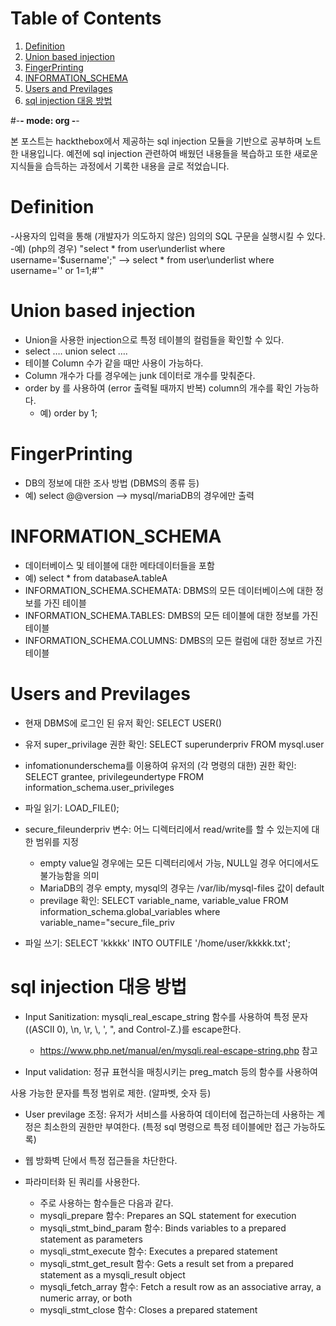 
# Table of Contents

1.  [Definition](#org764226b)
2.  [Union based injection](#org9e89097)
3.  [FingerPrinting](#org5294547)
4.  [INFORMATION\_SCHEMA](#org15a6d2a)
5.  [Users and Previlages](#org38545b2)
6.  [sql injection 대응 방법](#org1d9c247)

\#-**- mode: org -**-

본 포스트는 hackthebox에서 제공하는 sql injection 모듈을 기반으로 공부하며 노트한 내용입니다.
예전에 sql injection 관련하여 배웠던 내용들을 복습하고 또한 새로운 지식들을 습득하는 과정에서 기록한 내용을 글로 적었습니다.


<a id="org764226b"></a>

# Definition

-사용자의 입력을 통해 (개발자가 의도하지 않은) 임의의 SQL 구문을 실행시킬 수 있다.
-예) (php의 경우)
   "select \* from user\underlist where username='$username';"
   &#x2013;> select \* from user\underlist where username='' or 1=1;#'"


<a id="org9e89097"></a>

# Union based injection

-   Union을 사용한 injection으로 특정 테이블의 컬럼들을 확인할 수 있다.
-   select &#x2026;. union select &#x2026;.
-   테이블 Column 수가 같을 때만 사용이 가능하다.
-   Column 개수가 다를 경우에는 junk 데이터로 개수를 맞춰준다.
-   order by 를 사용하여 (error 출력될 때까지 반복) column의 개수를 확인 가능하다.
    -   예) order by 1;


<a id="org5294547"></a>

# FingerPrinting

-   DB의 정보에 대한 조사 방법 (DBMS의 종류 등)
-   예) select @@version &#x2013;> mysql/mariaDB의 경우에만 출력


<a id="org15a6d2a"></a>

# INFORMATION\_SCHEMA

-   데이터베이스 및 테이블에 대한 메타데이터들을 포함
-   예) select \* from databaseA.tableA
-   INFORMATION_SCHEMA.SCHEMATA: DBMS의 모든 데이터베이스에 대한 정보를 가진 테이블
-   INFORMATION_SCHEMA.TABLES: DMBS의 모든 테이블에 대한 정보를 가진 테이블
-   INFORMATION_SCHEMA.COLUMNS: DMBS의 모든 컬럼에 대한 정보르 가진 테이블


<a id="org38545b2"></a>

# Users and Previlages

-   현재 DBMS에 로그인 된 유저 확인: SELECT USER()
-   유저 super_privilage 권한 확인: SELECT superunderpriv FROM mysql.user
-   infomationunderschema를 이용하여 유저의 (각 명령의 대한) 권한 확인: SELECT grantee, privilegeundertype FROM information_schema.user_privileges
-   파일 읽기: LOAD_FILE();
-   secure_fileunderpriv 변수: 어느 디렉터리에서 read/write를 할 수 있는지에 대한 범위를 지정
    -   empty value일 경우에는 모든 디렉터리에서 가능, NULL일 경우 어디에서도 불가능함을 의미
    -   MariaDB의 경우 empty, mysql의 경우는 /var/lib/mysql-files 값이 default
    -   previlage 확인:
        SELECT variable_name, variable_value FROM information_schema.global_variables where  variable_name="secure_file_priv

-   파일 쓰기: SELECT 'kkkkk' INTO OUTFILE '/home/user/kkkkk.txt';


<a id="org1d9c247"></a>

# sql injection 대응 방법

-   Input Sanitization: mysqli_real_escape_string 함수를 사용하여 특정 문자((ASCII 0), \n, \r, \\, ', ", and Control-Z.)를 escape한다.
    -   <https://www.php.net/manual/en/mysqli.real-escape-string.php> 참고

-   Input validation: 정규 표현식을 매칭시키는 preg_match 등의 함수를 사용하여

사용 가능한 문자를 특정 범위로 제한. (알파벳, 숫자 등)

-   User previlage 조정: 유저가 서비스를 사용하여 데이터에 접근하는데 사용하는 계정은 최소한의 권한만 부여한다. (특정 sql 명령으로 특정 테이블에만 접근 가능하도록)

-   웹 방화벽 단에서 특정 접근들을 차단한다.

-   파라미터화 된 쿼리를 사용한다.
    -   주로 사용하는 함수들은 다음과 같다.
    -   mysqli_prepare 함수: Prepares an SQL statement for execution
    -   mysqli_stmt_bind_param 함수: Binds variables to a prepared statement as parameters
    -   mysqli_stmt_execute 함수: Executes a prepared statement
    -   mysqli_stmt_get_result 함수: Gets a result set from a prepared statement as a mysqli_result object
    -   mysqli_fetch_array 함수: Fetch a result row as an associative array, a numeric array, or both
    -   mysqli_stmt_close 함수: Closes a prepared statement


